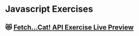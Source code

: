 # Javascript Exercises
## 😻 [Fetch...Cat! API Exercise Live Preview]( https://lucasgarciadev22.github.io/fetchCatAPI/)

